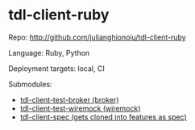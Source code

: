 # tdl-client-ruby

Repo: http://github.com/julianghionoiu/tdl-client-ruby

Language: Ruby, Python

Deployment targets: local, CI

Submodules:

- [tdl-client-test-broker (broker)](tdl-client-test-broker.md)
- [tdl-client-test-wiremock (wiremock)](tdl-client-test-wiremock.md)
- [tdl-client-spec (gets cloned into features as spec)](tdl-client-spec.md)